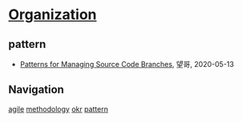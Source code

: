 # [Organization](http://organization.sisopipo.com)

## pattern
* [Patterns for Managing Source Code Branches](/pattern/source-code-branch-pattern), 望哥, 2020-05-13

## Navigation
[agile](/agile/)
[methodology](/methodology/)
[okr](/okr/)
[pattern](/pattern/)
